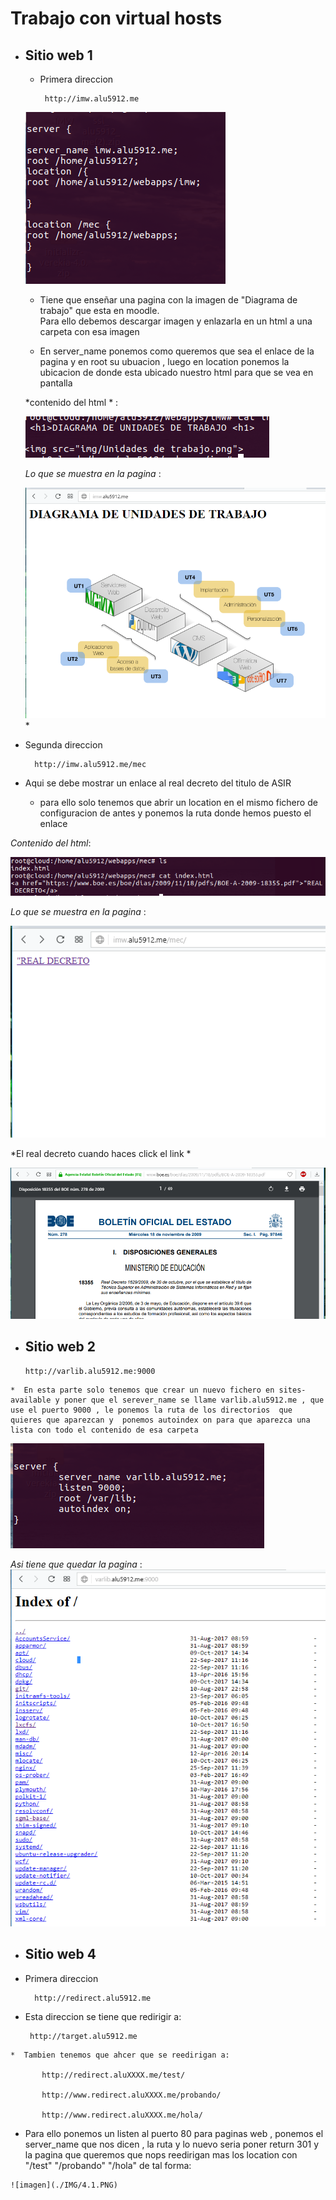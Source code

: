 # Trabajo con virtual hosts

* ## Sitio web 1
  * Primera direccion  

         http://imw.alu5912.me


  ![imagen](./IMG/1.PNG)

   * Tiene que enseñar una pagina con la imagen de "Diagrama de trabajo" que esta en moodle.  
    Para ello debemos descargar imagen y enlazarla en un html a una carpeta con esa imagen  

  * En server_name ponemos  como queremos que sea el enlace de la pagina y en root su ubuacion , luego en location ponemos la ubicacion de donde esta ubicado nuestro html para que se vea en pantalla    


  *contenido del html * :  

  ![imagen](./IMG/1.enlace.PNG)  

  *Lo que se muestra en la pagina* :

  ![imagen](./IMG/1pag.PNG)   
  *  

 * Segunda direccion    


         http://imw.alu5912.me/mec


  * Aqui se debe mostrar un enlace al real decreto del titulo de ASIR  
       *   para ello solo tenemos que abrir un location en el mismo fichero de configuracion de antes y ponemos la ruta donde hemos puesto el enlace     


  *Contenido del html*:   

   ![imagen](./IMG/1.mec.PNG)    

  *Lo que se muestra en la pagina* :     

   ![imagen](./IMG/1mec.pag.PNG)   

   *El real decreto cuando haces click el link *     

   ![imagen](./IMG/pagmec.PNG)   

   * ## Sitio web 2  
         http://varlib.alu5912.me:9000

    *  En esta parte solo tenemos que crear un nuevo fichero en sites-available y poner que el serever_name se llame varlib.alu5912.me , que use el puerto 9000 , le ponemos la ruta de los directorios  que quieres que aparezcan y  ponemos autoindex on para que aparezca una lista con todo el contenido de esa carpeta   


   ![imagen](./IMG/2.PNG)  

   *Asi tiene que quedar la pagina* :  
   ![imagen](./IMG/2pag.PNG)   

  * ## Sitio web 4  
   *  Primera direccion  

            http://redirect.alu5912.me  

   * Esta direccion se tiene que redirigir a:   

          http://target.alu5912.me
    *  Tambien tenemos que ahcer que se reedirigan a:    

           http://redirect.aluXXXX.me/test/    

           http://www.redirect.aluXXXX.me/probando/   

           http://www.redirect.aluXXXX.me/hola/        


   * Para ello ponemos un listen al puerto 80 para paginas web , ponemos el server_name que nos dicen , la ruta y lo nuevo seria poner return 301 y la pagina que queremos que nops reedirigan  mas los location con "/test"  "/probando" "/hola" de tal forma:   

    ![imagen](./IMG/4.1.PNG)  
